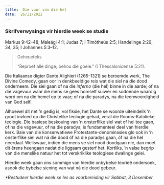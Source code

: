 ```yaml
---
title:  Die vuur van die hel
date:  26/11/2022
---
```


### Skrifverwysings vir hierdie week se studie
Markus 9:42–48; Maleági 4:1; Judas 7; I Timótheüs 2:5; Handelinge 2:29, 34, 35; I Johannes 5:3–12.

> <p>Geheueteks</p>
> “Beproef alle dinge; behou die goeie.” (I Thessalonicense 5:21).

Die Italiaanse digter Dante Alighieri (1265–1321) se beroemde werk, The Divine Comedy, gaan oor ’n denkbeeldige reis wat die siel ná die dood onderneem. Die siel gaan of na die _inferno_ (die hel) binne in die aarde; of na die vagevuur waar die mens se gees homself suiwer en sodoende waardig word om na die hemel op te vaar;  of na die paradys, na die teenwoordigheid van God self.

Alhoewel dit net ’n gedig is, vol fiksie, het Dante se woorde uiteindelik ’n groot invloed op die Christelike teologie gehad, veral die Rooms-Katolieke teologie. Die basiese beskouing van ’n onsterflike siel wat of hel toe gaan, of na die vagevuur, of na die paradys, is fundamenteel deel van hierdie kerk. Baie van die konserwatiewe Protestante-denominasies glo ook in ’n onsterflike siel wat ná die dood óf na die paradys gaan, óf na die hel neerdaal. Weliswaar, indien die mens se siel nooit doodgaan nie, dan moet dit êrens heengaan nadat die liggaam gesterf het. Kortliks, ’n valse begrip van die menslike natuur het tot verskriklike teologiese dwalinge gelei.

Hierdie week gaan ons sommige van hierdie onbybelse teorieë ondersoek, asook die bybelse siening van wat ná die dood gebeur.

_*Bestudeer hierdie week se les as voorbereiding vir Sabbat, 3 Desember._